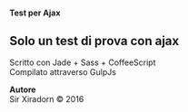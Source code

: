 #### Test per Ajax
## Solo un test di prova con ajax

Scritto con Jade + Sass + CoffeeScript  
Compilato attraverso GulpJs

**Autore**  
Sir Xiradorn &copy; 2016
